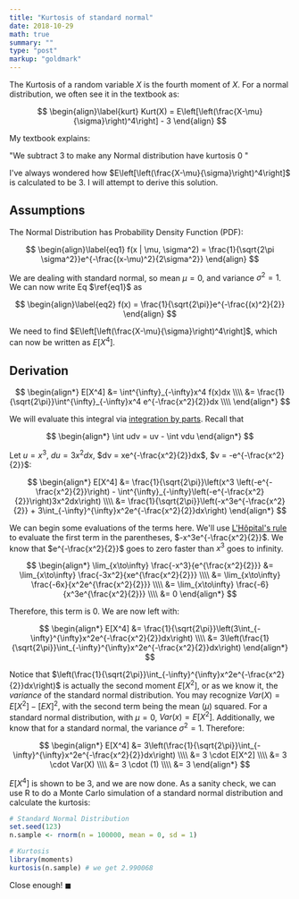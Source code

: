 ```yaml
---
title: "Kurtosis of standard normal"
date: 2018-10-29
math: true
summary: ""
type: "post"
markup: "goldmark"
---
```


The Kurtosis of a random variable $X$ is the fourth moment of $X$. For a normal distribution, we often see it in the textbook as:

$$
\begin{align}\label{kurt}
	Kurt(X) = E\left[\left(\frac{X-\mu}{\sigma}\right)^4\right] - 3
\end{align}
$$

My textbook explains: 

"We subtract $3$ to make any Normal distribution have kurtosis $0$ "

I've always wondered how $E\left[\left(\frac{X-\mu}{\sigma}\right)^4\right]$ is calculated to be 3. I will attempt to derive this solution. 

## Assumptions

The Normal Distribution has Probability Density Function (PDF):

$$
\begin{align}\label{eq1}
    f(x | \mu, \sigma^2) = \frac{1}{\sqrt{2\pi \sigma^2}}e^{-\frac{(x-\mu)^2}{2\sigma^2}}
\end{align}
$$

We are dealing with standard normal, so mean $\mu = 0$, and variance $\sigma^2 = 1$. We can now write Eq $\ref{eq1}$ as

$$
\begin{align}\label{eq2}
    f(x) = \frac{1}{\sqrt{2\pi}}e^{-\frac{(x)^2}{2}}
\end{align}
$$

We need to find $E\left[\left(\frac{X-\mu}{\sigma}\right)^4\right]$, which can now be written as $E[X^4]$.

## Derivation

$$
\begin{align*}
    E[X^4] &= \int^{\infty}_{-\infty}x^4 f(x)dx \\\\
    &= \frac{1}{\sqrt{2\pi}}\int^{\infty}_{-\infty}x^4 e^{-\frac{x^2}{2}}dx \\\\
\end{align*}
$$

We will evaluate this integral via [integration by parts](https://www.wikiwand.com/en/Integration_by_parts). Recall that 

$$
\begin{align*}
    \int udv = uv - \int vdu
\end{align*}
$$

Let $u = x^3$, $du = 3x^2dx$, $dv = xe^{-\frac{x^2}{2}}dx$, $v = -e^{-\frac{x^2}{2}}$:

$$
\begin{align*}
    E[X^4] &= \frac{1}{\sqrt{2\pi}}\left(x^3 \left(-e^{-\frac{x^2}{2}}\right) - \int^{\infty}_{-\infty}\left(-e^{-\frac{x^2}{2}}\right)3x^2dx\right) \\\\
    &= \frac{1}{\sqrt{2\pi}}\left(-x^3e^{-\frac{x^2}{2}} + 3\int_{-\infty}^{\infty}x^2e^{-\frac{x^2}{2}}dx\right)
\end{align*}
$$

We can begin some evaluations of the terms here. We'll use [L'Hôpital's rule](https://www.wikiwand.com/en/L%27H%C3%B4pital%27s_rule) to evaluate the first term in the parentheses, $-x^3e^{-\frac{x^2}{2}}$. We know that $e^{-\frac{x^2}{2}}$ goes to zero faster than $x^3$ goes to infinity.

$$
\begin{align*}
    \lim_{x\to\infty} \frac{-x^3}{e^{\frac{x^2}{2}}} &= \lim_{x\to\infty} \frac{-3x^2}{xe^{\frac{x^2}{2}}} \\\\
    &= \lim_{x\to\infty} \frac{-6x}{x^2e^{\frac{x^2}{2}}} \\\\
    &= \lim_{x\to\infty} \frac{-6}{x^3e^{\frac{x^2}{2}}} \\\\
    &= 0
\end{align*}
$$

Therefore, this term is $0$. We are now left with:

$$
\begin{align*}
    E[X^4] &= \frac{1}{\sqrt{2\pi}}\left(3\int_{-\infty}^{\infty}x^2e^{-\frac{x^2}{2}}dx\right) \\\\
    &= 3\left(\frac{1}{\sqrt{2\pi}}\int_{-\infty}^{\infty}x^2e^{-\frac{x^2}{2}}dx\right)
\end{align*}
$$

Notice that $\left(\frac{1}{\sqrt{2\pi}}\int_{-\infty}^{\infty}x^2e^{-\frac{x^2}{2}}dx\right)$ is actually the second moment $E[X^2]$, or as we know it, the _variance_ of the standard normal distribution. You may recognize $Var(X) = E[X^2] - [EX]^2$, with the second term being the mean ($\mu$) squared. For a standard normal distribution, with $\mu = 0$, $Var(x) = E[X^2]$. Additionally, we know that for a standard normal, the variance $\sigma^2 = 1$. Therefore:

$$
\begin{align*}
    E[X^4] &= 3\left(\frac{1}{\sqrt{2\pi}}\int_{-\infty}^{\infty}x^2e^{-\frac{x^2}{2}}dx\right) \\\\
    &= 3 \cdot E[X^2] \\\\
    &= 3 \cdot Var(X) \\\\
    &= 3 \cdot (1) \\\\
    &= 3
\end{align*}
$$

$E[X^4]$ is shown to be 3, and we are now done. As a sanity check, we can use R to do a Monte Carlo simulation of a standard normal distribution and calculate the kurtosis:

```R
# Standard Normal Distribution
set.seed(123)
n.sample <- rnorm(n = 100000, mean = 0, sd = 1)

# Kurtosis
library(moments)
kurtosis(n.sample) # we get 2.990068
```

Close enough! $\blacksquare$